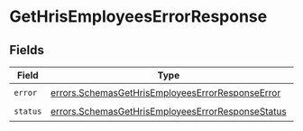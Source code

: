 # GetHrisEmployeesErrorResponse


## Fields

| Field                                                                                                                  | Type                                                                                                                   | Required                                                                                                               | Description                                                                                                            |
| ---------------------------------------------------------------------------------------------------------------------- | ---------------------------------------------------------------------------------------------------------------------- | ---------------------------------------------------------------------------------------------------------------------- | ---------------------------------------------------------------------------------------------------------------------- |
| `error`                                                                                                                | [errors.SchemasGetHrisEmployeesErrorResponseError](../../models/errors/schemasgethrisemployeeserrorresponseerror.md)   | :heavy_check_mark:                                                                                                     | N/A                                                                                                                    |
| `status`                                                                                                               | [errors.SchemasGetHrisEmployeesErrorResponseStatus](../../models/errors/schemasgethrisemployeeserrorresponsestatus.md) | :heavy_check_mark:                                                                                                     | N/A                                                                                                                    |